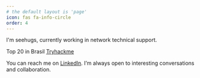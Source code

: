```yaml
---
# the default layout is 'page'
icon: fas fa-info-circle
order: 4
---
```


I'm seehugs, currently working in network technical support. 

Top 20 in Brasil [Tryhackme](https://tryhackme.com/p/seehugs)

You can reach me on [LinkedIn](https://www.linkedin.com/in/seehugs/). I’m always open to interesting conversations and collaboration.
